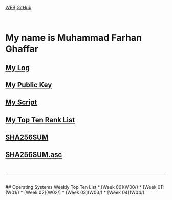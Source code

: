 ---
---

[WEB](https://fghaffar26.github.io/os202/)
[GitHub](https://github.com/fghaffar26/os202/)<br>

<br>

# My name is Muhammad Farhan Ghaffar

## [My Log](TXT/mylog.txt)<br>
## [My Public Key](TXT/mypubkey.txt)<br>
## [My Script](TXT/myscript.sh)<br>
## [My Top Ten Rank List](TXT/myrank.txt)<br>
## [SHA256SUM](TXT/SHA256SUM)<br>
## [SHA256SUM.asc](TXT/SHA256SUM.asc)
<br>
<hr>
<br>
## Operating Systems Weekly Top Ten List
* [Week 00](W00/)
* [Week 01](W01/)
* [Week 02](W02/)
* [Week 03](W03/)
* [Week 04](W04/)
